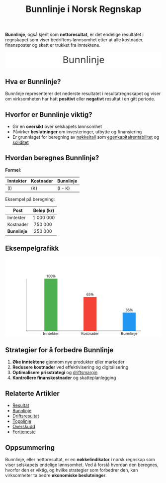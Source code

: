 ﻿---
title: "Bunnlinje i Norsk Regnskap"
seoTitle: "Bunnlinje | Hva det er, beregning og hvordan forbedre den"
description: "Bunnlinje, eller nettoresultat, er resultatet etter alle kostnader, finansposter og skatt. Artikkelen forklarer hva bunnlinje betyr, hvordan den beregnes og hvilke tiltak som kan forbedre lønnsomheten."
summary: "Kort forklaring av bunnlinjen i regnskap: definisjon, beregning og tiltak for bedre lønnsomhet."
---

**Bunnlinje**, også kjent som **nettoresultat**, er det endelige resultatet i regnskapet som viser bedriftens lønnsomhet etter at alle kostnader, finansposter og skatt er trukket fra inntektene.

![Illustrasjon av Bunnlinje](bunnlinje-image.svg)

## Hva er Bunnlinje?

Bunnlinje representerer det nederste resultatet i resultatregnskapet og viser om virksomheten har hatt **positivt** eller **negativt** resultat i en gitt periode.

## Hvorfor er Bunnlinje viktig?

* Gir en **oversikt** over selskapets lønnsomhet
* Påvirker **beslutninger** om investeringer, utbytte og finansiering
* Er grunnlaget for beregning av [nøkkeltall](/blogs/regnskap/hva-er-nokkeltall "Hva er Nøkkeltall? Komplett Guide til Finansielle Nøkkeltall i Regnskap") som [egenkapitalrentabilitet](/blogs/regnskap/hva-er-egenkapitalrentabilitet "Hva er Egenkapitalrentabilitet? Beregning og Tolkning") og [soliditet](/blogs/regnskap/hva-er-soliditet "Hva er Soliditet? Beregning og Betydning")

## Hvordan beregnes Bunnlinje?

**Formel**:

| Inntekter | Kostnader | Bunnlinje |
|-----------|-----------|-----------|
| \(I\)     | \(K\)     | \(I - K\) |

Eksempel på beregning:

| Post          | Beløp (kr) |
|---------------|------------|
| Inntekter     | 1 000 000  |
| Kostnader     |   750 000  |
| **Bunnlinje** |   250 000  |

## Eksempelgrafikk

![Eksempel på Bunnlinje](bunnlinje-eksempel.svg)

## Strategier for å forbedre Bunnlinje

1. **Øke inntektene** gjennom nye produkter eller markeder
2. **Redusere kostnader** ved effektivisering og digitalisering
3. **Optimalisere prisstrategi** og [driftsmargin](/blogs/regnskap/hva-er-driftsmargin "Hva er Driftsmargin? Beregning og Forbedring")
4. **Kontrollere finanskostnader** og skatteplanlegging

## Relaterte Artikler

* [Resultat](/blogs/regnskap/resultat "Resultat i Norsk Regnskap: Definisjon, Typer og Eksempler")
* [Bunnlinje](/blogs/regnskap/bunnlinje "Bunnlinje i Norsk Regnskap: Definisjon, Beregning og Eksempler")
* [Driftsresultat](/blogs/regnskap/hva-er-driftsresultat "Hva er Driftsresultat? Beregning og Nøkkeltall")
* [Topplinje](/blogs/regnskap/topplinje "Topplinje i Norsk Regnskap: Definisjon, Betydning og Eksempler")
* [Overskudd](/blogs/regnskap/hva-er-overskudd "Hva er Overskudd? Komplett Guide til Overskudd i Regnskap og Økonomi")
* [Fortjeneste](/blogs/regnskap/hva-er-fortjeneste "Hva er Fortjeneste? Komplett Guide til Fortjeneste i Regnskap og Økonomi")

## Oppsummering

Bunnlinje, eller nettoresultat, er en **nøkkelindikator** i norsk regnskap som viser selskapets endelige lønnsomhet. Ved å forstå hvordan den beregnes, hvorfor den er viktig, og hvilke strategier som forbedrer den, kan virksomheter ta bedre **økonomiske beslutninger**.











